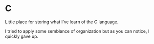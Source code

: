 # C
Little place for storing what I've learn of the C language.

I tried to apply some semblance of organization but as you can notice, I quickly gave up.
